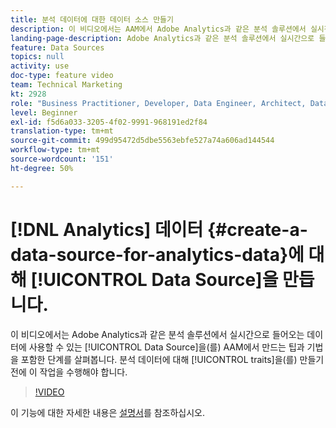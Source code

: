 ```yaml
---
title: 분석 데이터에 대한 데이터 소스 만들기
description: 이 비디오에서는 AAM에서 Adobe Analytics과 같은 분석 솔루션에서 실시간으로 생성되는 데이터에 사용할 수 있는 데이터 소스를 만드는 유용한 정보와 기법을 포함한 단계를 살펴봅니다. 이 작업을 수행한 후에 분석 데이터에 대한 특성을 생성해야 합니다.
landing-page-description: Adobe Analytics과 같은 분석 솔루션에서 실시간으로 들어오는 데이터에 대한 데이터 소스를 만드는 방법을 알아봅니다. 분석 데이터에 대한 트레이트를 만들기 전에 이 작업을 수행하십시오.
feature: Data Sources
topics: null
activity: use
doc-type: feature video
team: Technical Marketing
kt: 2928
role: "Business Practitioner, Developer, Data Engineer, Architect, Data Architect, Administrator, Leader"
level: Beginner
exl-id: f5d6a033-3205-4f02-9991-968191ed2f84
translation-type: tm+mt
source-git-commit: 499d95472d5dbe5563ebfe527a74a606ad144544
workflow-type: tm+mt
source-wordcount: '151'
ht-degree: 50%

---
```


# [!DNL Analytics] 데이터 {#create-a-data-source-for-analytics-data}에 대해 [!UICONTROL Data Source]을 만듭니다.

이 비디오에서는 Adobe Analytics과 같은 분석 솔루션에서 실시간으로 들어오는 데이터에 사용할 수 있는 [!UICONTROL Data Source]을(를) AAM에서 만드는 팁과 기법을 포함한 단계를 살펴봅니다. 분석 데이터에 대해 [!UICONTROL traits]을(를) 만들기 전에 이 작업을 수행해야 합니다.

>[!VIDEO](https://video.tv.adobe.com/v/27329/?quality=12)

이 기능에 대한 자세한 내용은 [설명서](https://marketing.adobe.com/resources/help/en_US/aam/c_datasources.html)를 참조하십시오.
